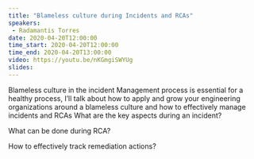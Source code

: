 ```yaml
---
title: "Blameless culture during Incidents and RCAs"
speakers:
 - Radamantis Torres
date: 2020-04-20T12:00:00
time_start: 2020-04-20T12:00:00
time_end: 2020-04-20T13:00:00
video: https://youtu.be/nKGmgiSWYUg
slides: 
---
```


<p>Blameless culture in the incident Management process is essential for a healthy process, I’ll talk about how to apply and grow your engineering organizations around a blameless culture and how to effectively manage incidents and RCAs What are the key aspects during an incident?</p>

<p>What can be done during RCA?</p>

<p>How to effectively track remediation actions?</p>